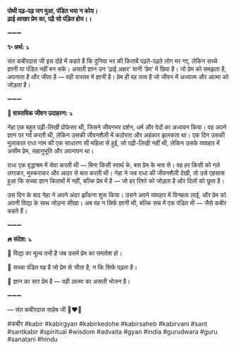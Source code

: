 **पोथी पढ़-पढ़ जग मुआ, पंडित भया न कोय।\
ढ़ाई आखर प्रेम का, पढ़ै सो पंड़ित होय।।**

➖➖➖

**✨ अर्थ: ⤵**

संत कबीरदास जी इस दोहे में कहते हैं कि दुनिया भर की किताबें पढ़ते-पढ़ते लोग मर गए, लेकिन सच्चे ज्ञानी या पंडित नहीं बन सके। असली ज्ञान उन ‘ढ़ाई अक्षर’ यानी ‘प्रेम’ में छिपा है। जो प्रेम को समझता है, अपनाता है और जीता है — वही वास्तव में ज्ञानी है। प्रेम ही वह तत्व है जो जीवन में अध्यात्म और आत्मा को जोड़ता है।

➖➖➖

**🌾 वास्तविक जीवन उदाहरण: ⤵**

नेहा एक बहुत पढ़ी-लिखी प्रोफेसर थी, जिसने जीवनभर दर्शन, धर्म और वेदों का अध्ययन किया। वह अपने ज्ञान पर गर्व करती थी, लेकिन उसकी जीवनशैली में कठोरता और अहंकार झलकता था। एक दिन उसकी मुलाकात राधा नाम की एक साधारण सी महिला से हुई, जो पढ़ी-लिखी नहीं थी, लेकिन उसके व्यवहार में असीम प्रेम, सहानुभूति और अपनापन था।

राधा एक वृद्धाश्रम में सेवा करती थी — बिना किसी स्वार्थ के, बस प्रेम के भाव से। वह हर किसी को गले लगाकर, मुस्कराकर और आदर से बात करती थी। नेहा ने जब राधा की जीवनशैली देखी, तो उसे एहसास हुआ कि सच्चा ज्ञान किताबों में नहीं, बल्कि प्रेम में है — जो हर रिश्ते को जोड़ता है और दिलों को छूता है।

उस दिन के बाद नेहा ने अपने अंदर झाँकना शुरू किया। उसने अपने व्यवहार में विनम्रता लाई, और प्रेम को अपनी विद्या के साथ जोड़ना सीखा। अब वह न सिर्फ ज्ञानी थी, बल्कि सच में एक पंडित भी — जैसे कबीर कहते हैं।

➖➖➖

**🔥 संदेश: ⤵**

📌 विद्या का मूल्य तभी है जब उसमें प्रेम का समावेश हो।

📌 सच्चा पंडित वह है जो प्रेम से जीता है, न कि सिर्फ पढ़ता है।

📌 ज्ञान का सार प्रेम है — वही आत्मा का असली भोजन है।

➖➖➖

— संत कबीरदास साहेब जी 🙏❤️💯

#कबीर #kabir #kabirgyan #kabirkedohe #kabirsaheb #kabirvani #sant #santkabir #spiritual #wisdom #advaita #gyan #india #gurudwara #guru #sanatani #hindu
